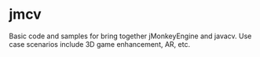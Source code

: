 jmcv
====

Basic code and samples for bring together jMonkeyEngine and javacv.
Use case scenarios include 3D game enhancement, AR, etc.
